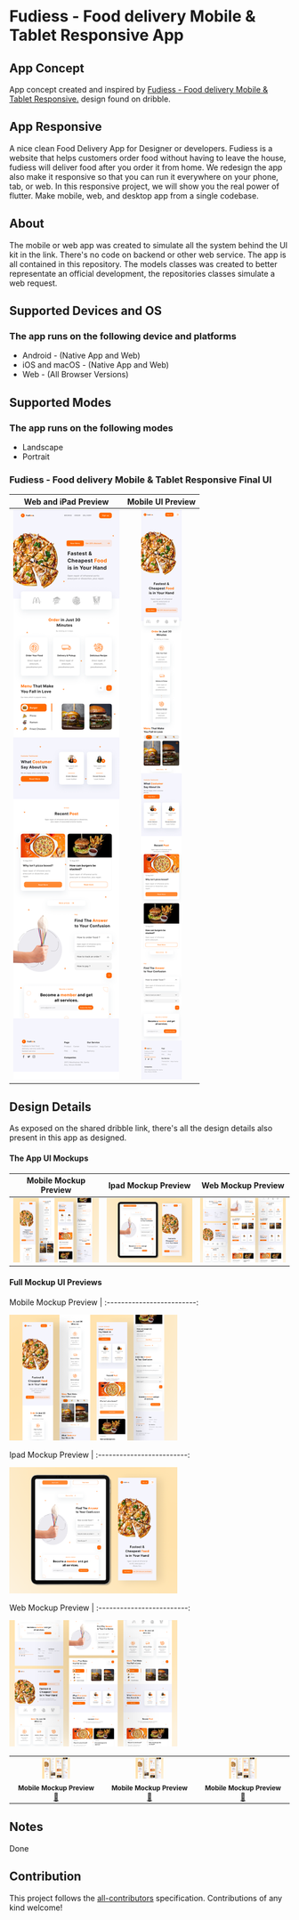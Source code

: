 # Fudiess - Food delivery Mobile & Tablet Responsive App

## App Concept
App concept created and inspired by [Fudiess - Food delivery Mobile & Tablet Responsive.](https://dribbble.com/shots/16539854-Fudiess-Food-delivery-Mobile-Tablet-Responsive) design found on dribble.

## App Responsive
A nice clean Food Delivery App for Designer or developers.
Fudiess is a website that helps customers order food without having to leave the house, fudiess will deliver food after you order it from home.
We redesign the app also make it responsive so that you can run it everywhere on your phone, tab, or web. In this responsive project, we will show you the real power of flutter. Make mobile, web, and desktop app from a single codebase.

## About
The mobile or web app was created to simulate all the system behind the UI kit in the link. There's no code on backend or other web service. The app is all contained in this repository. The models classes was created to better representate an official development, the repositories classes simulate a web request.

## Supported Devices and OS
### The app runs on the following device and platforms
* Android - (Native App and Web)
* iOS and macOS - (Native App and Web)
* Web - (All Browser Versions)

## Supported Modes
### The app runs on the following modes
* Landscape
* Portrait

### Fudiess - Food delivery Mobile & Tablet Responsive Final UI

Web and iPad Preview           |      Mobile UI Preview
:-------------------------:|:-------------------------:
![](screenshots/ipad_version.png)  |  ![](screenshots/mobile_version.png)

## Design Details
As exposed on the shared dribble link, there's all the design details also present in this app as designed.

#### The App UI Mockups

Mobile Mockup Preview           |      Ipad Mockup Preview           |      Web Mockup Preview
:-------------------------:|:-------------------------:|:-------------------------:
![](screenshots/mobile_mockup.png)  |  ![](screenshots/ipad_mockup.png)  |  ![](screenshots/web_mockup.png)

#### Full Mockup UI Previews
Mobile Mockup Preview           |
:-------------------------:

<div style="width: 60%; height: 60%">

![](screenshots/mobile_mockup.png)

</div>

Ipad Mockup Preview           |
:-------------------------:

<div style="width: 60%; height: 60%">

![](screenshots/ipad_mockup.png)

</div>

Web Mockup Preview           |
:-------------------------:

<div style="width: 60%; height: 60%">

![](screenshots/web_mockup.png)

</div>
<!-- prettier-ignore-start -->
<!-- markdownlint-disable -->
<table>
  <tr>
    <td align="center"><img src="https://github.com/jeremy02/Fudiess/blob/master/screenshots/mobile_mockup.png" style="width: 33%; height: 60%" alt=""/><br /><sub><b>Mobile Mockup Preview</b></sub><br /><a href="https://github.com/jeremy02/Fudiess/blob/master/screenshots/mobile_mockup.png" title="Mobile Mockup Preview ">🐛</a></td>
    <td align="center"><img src="https://github.com/jeremy02/Fudiess/blob/master/screenshots/mobile_mockup.png" style="width: 33%; height: 60%" alt=""/><br /><sub><b>Mobile Mockup Preview</b></sub><br /><a href="https://github.com/jeremy02/Fudiess/blob/master/screenshots/mobile_mockup.png" title="Mobile Mockup Preview ">🐛</a></td>
    <td align="center"><img src="https://github.com/jeremy02/Fudiess/blob/master/screenshots/mobile_mockup.png" style="width: 33%; height: 60%" alt=""/><br /><sub><b>Mobile Mockup Preview</b></sub><br /><a href="https://github.com/jeremy02/Fudiess/blob/master/screenshots/mobile_mockup.png" title="Mobile Mockup Preview ">🐛</a></td>
  </tr>
</table>
<!-- markdownlint-restore -->
<!-- prettier-ignore-end -->

## Notes
Done

## Contribution

This project follows the [all-contributors](https://github.com/all-contributors/all-contributors) specification. Contributions of any kind welcome!